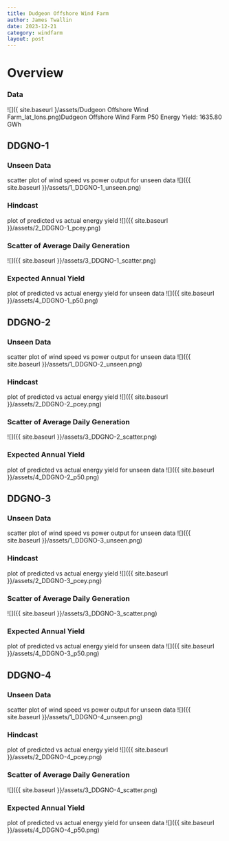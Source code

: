 ```yaml
---
title: Dudgeon Offshore Wind Farm
author: James Twallin
date: 2023-12-21
category: windfarm
layout: post
---
```

# Overview

### Data

![]({ site.baseurl }/assets/Dudgeon Offshore Wind Farm_lat_lons.png)Dudgeon Offshore Wind Farm P50 Energy Yield: 1635.80 GWh

DDGNO-1
-------------
### Unseen Data 
scatter plot of wind speed vs power output for unseen data
![]({{ site.baseurl }}/assets/1_DDGNO-1_unseen.png)
### Hindcast 
plot of predicted vs actual energy yield
![]({{ site.baseurl }}/assets/2_DDGNO-1_pcey.png)
### Scatter of Average Daily Generation 

![]({{ site.baseurl }}/assets/3_DDGNO-1_scatter.png)
### Expected Annual Yield 
plot of predicted vs actual energy yield for unseen data
![]({{ site.baseurl }}/assets/4_DDGNO-1_p50.png)

DDGNO-2
-------------
### Unseen Data 
scatter plot of wind speed vs power output for unseen data
![]({{ site.baseurl }}/assets/1_DDGNO-2_unseen.png)
### Hindcast 
plot of predicted vs actual energy yield
![]({{ site.baseurl }}/assets/2_DDGNO-2_pcey.png)
### Scatter of Average Daily Generation 

![]({{ site.baseurl }}/assets/3_DDGNO-2_scatter.png)
### Expected Annual Yield 
plot of predicted vs actual energy yield for unseen data
![]({{ site.baseurl }}/assets/4_DDGNO-2_p50.png)

DDGNO-3
-------------
### Unseen Data 
scatter plot of wind speed vs power output for unseen data
![]({{ site.baseurl }}/assets/1_DDGNO-3_unseen.png)
### Hindcast 
plot of predicted vs actual energy yield
![]({{ site.baseurl }}/assets/2_DDGNO-3_pcey.png)
### Scatter of Average Daily Generation 

![]({{ site.baseurl }}/assets/3_DDGNO-3_scatter.png)
### Expected Annual Yield 
plot of predicted vs actual energy yield for unseen data
![]({{ site.baseurl }}/assets/4_DDGNO-3_p50.png)

DDGNO-4
-------------
### Unseen Data 
scatter plot of wind speed vs power output for unseen data
![]({{ site.baseurl }}/assets/1_DDGNO-4_unseen.png)
### Hindcast 
plot of predicted vs actual energy yield
![]({{ site.baseurl }}/assets/2_DDGNO-4_pcey.png)
### Scatter of Average Daily Generation 

![]({{ site.baseurl }}/assets/3_DDGNO-4_scatter.png)
### Expected Annual Yield 
plot of predicted vs actual energy yield for unseen data
![]({{ site.baseurl }}/assets/4_DDGNO-4_p50.png)

